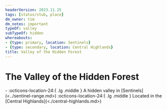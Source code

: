 ```yaml
---
headerVersion: 2023.11.25
tags: [status/stub, place]
dm_owner: tim
dm_notes: important
typeOf: valley
subTypeOf: hidden
whereabouts:
- {type: primary, location: Sentinels}
- {type: secondary, location: Central Highlands}
title: Valley of the Hidden Forest
---
```

# The Valley of the Hidden Forest
<div class="grid cards ext-narrow-margin ext-one-column" markdown>
-    :octicons-location-24:{ .lg .middle } A hidden valley in [Sentinels](<../sentinel-range.md>)  
    :octicons-location-24:{ .lg .middle } Located in the [Central Highlands](<./central-highlands.md>)  
</div>


